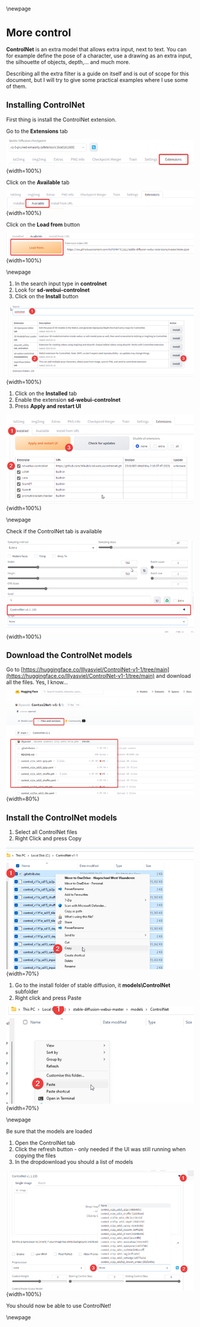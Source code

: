 \newpage 

# More control

**ControlNet** is an extra model that allows extra input, next to text. You can for example define the pose of a character, use a drawing as an extra input, the silhouette of objects, depth,... and much more. 

Describing all the extra filter is a guide on itself and is out of scope for this document, but I will try to give some practical examples where I use some of them. 

## Installing ControlNet

First thing is install the ControlNet extension.

Go to the **Extensions** tab

![Extensions tab](images/chapter_4/controlnet_1.png){width=100%}

Click on the **Available** tab

![Available tab](images/chapter_4/controlnet_2.png){width=100%}


Click on the **Load from** button

![Load from](images/chapter_4/controlnet_3.png){width=100%}

\newpage

1. In the search input type in **controlnet**
2. Look for **sd-webui-controlnet**
3. Click on the **Install** button

![Install SD-WebUI-ControlNet](images/chapter_4/controlnet_4.png){width=100%}

1. Click on the **Installed** tab
2. Enable the extension **sd-webui-controlnet**
3. Press **Apply and restart UI**

![Restart the UI](images/chapter_4/controlnet_5.png){width=100%}

\newpage

Check if the ControlNet tab is available

![Check if the controlnet tab is available](images/chapter_4/controlnet_6.png){width=100%}

## Download the ControlNet models

Go to [https://huggingface.co/lllyasviel/ControlNet-v1-1/tree/main](https://huggingface.co/lllyasviel/ControlNet-v1-1/tree/main) and download all the files. Yes, I know...

![ControlNet files needed to download](images/chapter_4/controlnet_files.png){width=80%}

## Install the ControlNet models

1. Select all ControlNet files
2. Right Click and press Copy
   
![Copy the ControlNet files](images/chapter_4/controlnet_copy.png){width=70%}


1. Go to the install folder of stable diffusion, it **models\\ControlNet** subfolder
2. Right click and press Paste

![Paste the ControlNet files](images/chapter_4/controlnet_paste.png){width=70%}

\newpage

Be sure that the models are loaded

1. Open the ControlNet tab
2. Click the refresh button - only needed if the UI was still running when copying the files
3. In the dropdownload you should a list of models

![The downloaded ControlNet files](images/chapter_4/controlnet_check_loaded.png){width=100%}


You should now be able to use ControlNet! 

\newpage